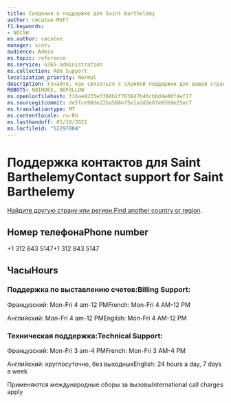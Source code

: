 ```yaml
---
title: Сведения о поддержке для Saint Barthelemy
author: cmcatee-MSFT
f1.keywords:
- NOCSH
ms.author: cmcatee
manager: scotv
audience: Admin
ms.topic: reference
ms.service: o365-administration
ms.collection: Adm_Support
localization_priority: Normal
description: Узнайте, как связаться с службой поддержки для вашей страны или региона.
ROBOTS: NOINDEX, NOFOLLOW
ms.openlocfilehash: f16ae8235ef308b2f703847b46cbbd4e00f4ef17
ms.sourcegitcommit: de5fce90de22ba588e75e1a1d2e87e03b9e25ec7
ms.translationtype: MT
ms.contentlocale: ru-RU
ms.lasthandoff: 05/10/2021
ms.locfileid: "52297804"
---
```

# <a name="contact-support-for-saint-barthelemy"></a><span data-ttu-id="acd05-103">Поддержка контактов для Saint Barthelemy</span><span class="sxs-lookup"><span data-stu-id="acd05-103">Contact support for Saint Barthelemy</span></span>

<span data-ttu-id="acd05-104">[Найдите другую страну или регион.](../../business-video/get-help-support.md)</span><span class="sxs-lookup"><span data-stu-id="acd05-104">[Find another country or region](../../business-video/get-help-support.md).</span></span>

## <a name="phone-number"></a><span data-ttu-id="acd05-105">Номер телефона</span><span class="sxs-lookup"><span data-stu-id="acd05-105">Phone number</span></span>
<span data-ttu-id="acd05-106">+1 312 843 5147</span><span class="sxs-lookup"><span data-stu-id="acd05-106">+1 312 843 5147</span></span>

## <a name="hours"></a><span data-ttu-id="acd05-107">Часы</span><span class="sxs-lookup"><span data-stu-id="acd05-107">Hours</span></span>
### <a name="billing-support"></a><span data-ttu-id="acd05-108">Поддержка по выставлению счетов:</span><span class="sxs-lookup"><span data-stu-id="acd05-108">Billing Support:</span></span>

<span data-ttu-id="acd05-109">Французский: Mon-Fri 4 am-12 PM</span><span class="sxs-lookup"><span data-stu-id="acd05-109">French: Mon-Fri 4 AM-12 PM</span></span>

<span data-ttu-id="acd05-110">Английский: Mon-Fri 4 am-12 PM</span><span class="sxs-lookup"><span data-stu-id="acd05-110">English: Mon-Fri 4 AM-12 PM</span></span>

### <a name="technical-support"></a><span data-ttu-id="acd05-111">Техническая поддержка:</span><span class="sxs-lookup"><span data-stu-id="acd05-111">Technical Support:</span></span>

<span data-ttu-id="acd05-112">Французский: Mon-Fri 3 am-4 PM</span><span class="sxs-lookup"><span data-stu-id="acd05-112">French: Mon-Fri 3 AM-4 PM</span></span>

<span data-ttu-id="acd05-113">Английский: круглосуточно, без выходных</span><span class="sxs-lookup"><span data-stu-id="acd05-113">English: 24 hours a day, 7 days a week</span></span>

<span data-ttu-id="acd05-114">Применяются международные сборы за вызовы</span><span class="sxs-lookup"><span data-stu-id="acd05-114">International call charges apply</span></span>

